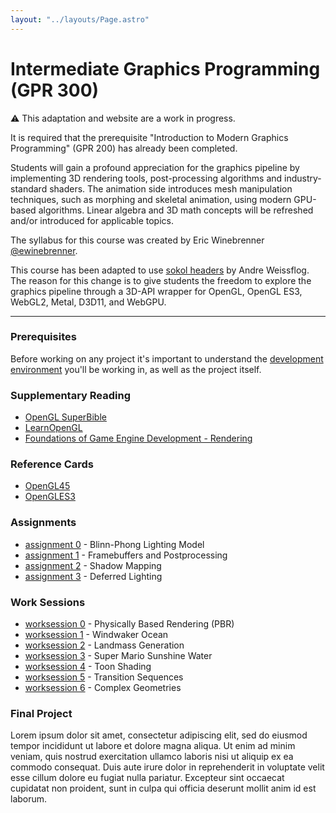 ```yaml
---
layout: "../layouts/Page.astro"
---
```


# Intermediate Graphics Programming (GPR 300)

<div class="alert alert-warning" role="alert">
  ⚠️ This adaptation and website are a work in progress.
</div>

It is required that the prerequisite "Introduction to Modern Graphics Programming" (GPR 200) has already been completed.

Students will gain a profound appreciation for the graphics pipeline by implementing 3D rendering tools, post-processing algorithms and industry-standard shaders. The animation side introduces mesh manipulation techniques, such as morphing and skeletal animation, using modern GPU-based algorithms. Linear algebra and 3D math concepts will be refreshed and/or introduced for applicable topics.

The syllabus for this course was created by Eric Winebrenner [@ewinebrenner][].

This course has been adapted to use [sokol headers][] by Andre Weissflog. The reason for this change is to give students the freedom to explore the graphics pipeline through a 3D-API wrapper for OpenGL, OpenGL ES3, WebGL2, Metal, D3D11, and WebGPU.

---

### Prerequisites

Before working on any project it's important to understand the [development environment][] you'll be working in, as well as the project itself.


### Supplementary Reading

*   [OpenGL SuperBible][]
*   [LearnOpenGL][]
*   [Foundations of Game Engine Development - Rendering][]


### Reference Cards

*   [OpenGL45][]
*   [OpenGLES3][]


### Assignments

*   [assignment 0][] - Blinn-Phong Lighting Model
*   [assignment 1][] - Framebuffers and Postprocessing
*   [assignment 2][] - Shadow Mapping
*   [assignment 3][] - Deferred Lighting

<!-- Future Assignments:
*   [assignment 4][] - Splines
*   [assignment 5][] - Skeletal Animations
-->


### Work Sessions

*   [worksession 0][] - Physically Based Rendering (PBR)
*   [worksession 1][] - Windwaker Ocean
*   [worksession 2][] - Landmass Generation
*   [worksession 3][] - Super Mario Sunshine Water
*   [worksession 4][] - Toon Shading
*   [worksession 5][] - Transition Sequences
*   [worksession 6][] - Complex Geometries

<!-- Future Work Sessions:
*   [worksession 4][] - Mandelbrot Set
-->


### Final Project

Lorem ipsum dolor sit amet, consectetur adipiscing elit, sed do eiusmod tempor incididunt ut labore et dolore magna aliqua. Ut enim ad minim veniam, quis nostrud exercitation ullamco laboris nisi ut aliquip ex ea commodo consequat. Duis aute irure dolor in reprehenderit in voluptate velit esse cillum dolore eu fugiat nulla pariatur. Excepteur sint occaecat cupidatat non proident, sunt in culpa qui officia deserunt mollit anim id est laborum.


<!-- contacts -->
[@ewinebrenner]: https://github.com/ewinebrenner
[sokol headers]: https://github.com/floooh/sokol

<!-- reading -->
[Foundations of Game Engine Development - Rendering]: https://foundationsofgameenginedev.com/#fged2
[OpenGL SuperBible]: https://www.openglsuperbible.com/
[LearnOpenGL]: https://learnopengl.com/

<!-- references -->
[OpenGL45]: https://www.khronos.org/files/opengl45-quick-reference-card.pdf
[OpenGLES3]: https://www.khronos.org/files/opengles3-quick-reference-card.pdf

<!-- pages -->
[FAQ]: faq
[showcase]: showcase
[development environment]: environment

<!-- assignments -->
[assignment 0]: assignments/assignment0
[assignment 1]: assignments/assignment1
[assignment 2]: assignments/assignment2
[assignment 3]: assignments/assignment3
[assignment 4]: assignments/assignment4
[assignment 5]: assignments/assignment5

<!-- worksessions -->
[worksession 0]: worksessions/worksession0
[worksession 1]: worksessions/worksession1
[worksession 2]: worksessions/worksession2
[worksession 3]: worksessions/worksession3
[worksession 4]: worksessions/worksession4
[worksession 5]: worksessions/worksession5
[worksession 6]: worksessions/worksession6
